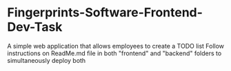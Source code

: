 # Fingerprints-Software-Frontend-Dev-Task
A simple web application that allows employees to create a TODO list
Follow instructions on ReadMe.md file in both "frontend" and "backend" folders to simultaneously deploy both
